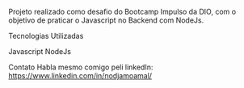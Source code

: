 Projeto realizado como desafio do Bootcamp Impulso da DIO, com o objetivo de praticar o Javascript no Backend com NodeJs.

Tecnologias Utilizadas

Javascript
NodeJs


Contato
Habla mesmo comigo peli linkedIn: https://www.linkedin.com/in/nodjamoamal/
